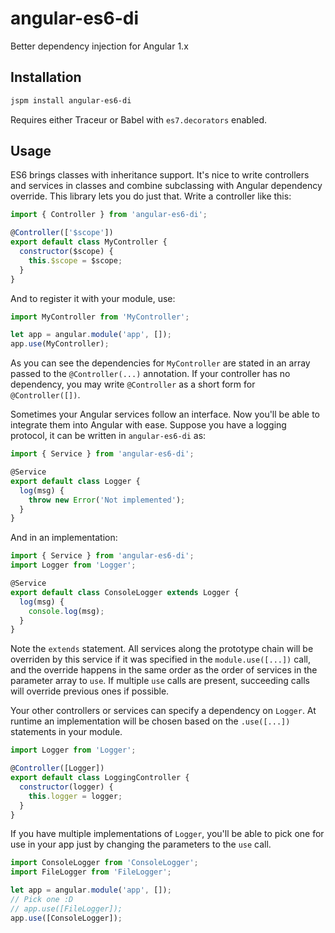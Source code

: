 # angular-es6-di
Better dependency injection for Angular 1.x

## Installation
```bash
jspm install angular-es6-di
```
Requires either Traceur or Babel with `es7.decorators` enabled.

## Usage
ES6 brings classes with inheritance support. It's nice to write controllers and services in classes and combine subclassing with Angular dependency override. This library lets you do just that. Write a controller like this:
```js
import { Controller } from 'angular-es6-di';

@Controller(['$scope'])
export default class MyController {
  constructor($scope) {
    this.$scope = $scope;
  }
}
```
And to register it with your module, use:
```js
import MyController from 'MyController';

let app = angular.module('app', []);
app.use(MyController);
```
As you can see the dependencies for `MyController` are stated in an array passed to the `@Controller(...)` annotation. If your controller has no dependency, you may write `@Controller` as a short form for `@Controller([])`.

Sometimes your Angular services follow an interface. Now you'll be able to integrate them into Angular with ease. Suppose you have a logging protocol, it can be written in `angular-es6-di` as:
```js
import { Service } from 'angular-es6-di';

@Service
export default class Logger {
  log(msg) {
    throw new Error('Not implemented');
  }
}
```
And in an implementation:
```js
import { Service } from 'angular-es6-di';
import Logger from 'Logger';

@Service
export default class ConsoleLogger extends Logger {
  log(msg) {
    console.log(msg);
  }
}
```
Note the `extends` statement. All services along the prototype chain will be overriden by this service if it was specified in the `module.use([...])` call, and the override happens in the same order as the order of services in the parameter array to `use`. If multiple `use` calls are present, succeeding calls will override previous ones if possible.

Your other controllers or services can specify a dependency on `Logger`. At runtime an implementation will be chosen based on the `.use([...])` statements in your module.
```js
import Logger from 'Logger';

@Controller([Logger])
export default class LoggingController {
  constructor(logger) {
    this.logger = logger;
  }
}
```
If you have multiple implementations of `Logger`, you'll be able to pick one for use in your app just by changing the parameters to the `use` call.
```js
import ConsoleLogger from 'ConsoleLogger';
import FileLogger from 'FileLogger';

let app = angular.module('app', []);
// Pick one :D
// app.use([FileLogger]);
app.use([ConsoleLogger]);
```
